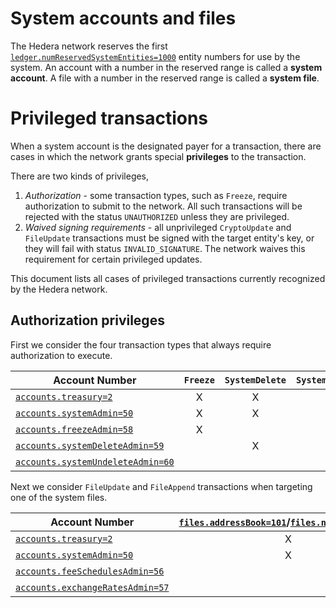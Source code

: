 # System accounts and files

The Hedera network reserves the first 
[`ledger.numReservedSystemEntities=1000`](../hedera-node/src/main/resources/bootstrap.properties#L37) 
entity numbers for use by the system. 
An account with a number in the reserved range is called a **system account**. 
A file with a number in the reserved range is called a **system file**. 

# Privileged transactions

When a system account is the designated payer for a transaction, there 
are cases in which the network grants special **privileges** to the transaction.

There are two kinds of privileges, 
  1. _Authorization_ - some transaction types, such as `Freeze`, require authorization to submit to the network. All such transactions will be rejected with the status `UNAUTHORIZED` unless they are privileged.
  2. _Waived signing requirements_ - all unprivileged `CryptoUpdate` and `FileUpdate` transactions must be signed with the target entity's key, or they will fail with status `INVALID_SIGNATURE`. The network waives this requirement for certain privileged updates.

This document lists all cases of privileged transactions 
currently recognized by the Hedera network. 

## Authorization privileges

First we consider the four transaction types that always require authorization to execute.

| Account Number | `Freeze` | `SystemDelete` | `SystemUndelete` | `UncheckedSubmit` |
| --- | :---: | :---: | :---: | :---: | 
| [`accounts.treasury=2`](../hedera-node/src/main/resources/bootstrap.properties#L28) | X | X | X | X |
| [`accounts.systemAdmin=50`](../hedera-node/src/main/resources/bootstrap.properties#L23) | X | X | X | X |
| [`accounts.freezeAdmin=58`](../hedera-node/src/main/resources/bootstrap.properties#L22) | X |   |   |   |
| [`accounts.systemDeleteAdmin=59`](../hedera-node/src/main/resources/bootstrap.properties#L24) |   | X |   |   |
| [`accounts.systemUndeleteAdmin=60`](../hedera-node/src/main/resources/bootstrap.properties#L24) |   |   | X |   |

Next we consider `FileUpdate` and `FileAppend` transactions when targeting one of the system files.

| Account Number | [`files.addressBook=101`](../hedera-node/src/main/resources/bootstrap.properties#L29)/[`files.nodeDetails=102`](../hedera-node/src/main/resources/bootstrap.properties#L35) | [`files.networkProperties=121`](../hedera-node/src/main/resources/bootstrap.properties#L31)/[`files.hapiPermissions=122`](../hedera-node/src/main/resources/bootstrap.properties#L34)| [`files.feeSchedules=111`](../hedera-node/src/main/resources/bootstrap.properties#L33) | [`files.exchangeRates=112`](../hedera-node/src/main/resources/bootstrap.properties#L32)|
| --- | :---: | :---: | :---: | :---: | 
| [`accounts.treasury=2`](../hedera-node/src/main/resources/bootstrap.properties#L28) | X | X | X | X |
| [`accounts.systemAdmin=50`](../hedera-node/src/main/resources/bootstrap.properties#L23) | X | X | X | X |
| [`accounts.feeSchedulesAdmin=56`](../hedera-node/src/main/resources/bootstrap.properties#L21) |   |   | X |   |
| [`accounts.exchangeRatesAdmin=57`](../hedera-node/src/main/resources/bootstrap.properties#L20) |   | X |   | X |

